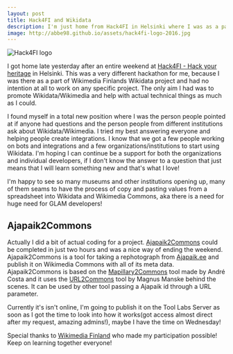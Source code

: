 ```yaml
---
layout: post
title: Hack4FI and Wikidata
description: I'm just home from Hack4FI in Helsinki where I was as a part of Wikimedia Finlands Wikidata project.
image: http://abbe98.github.io/assets/hack4fi-logo-2016.jpg
---
```


![Hack4FI logo](http://abbe98.github.io/assets/hack4fi-logo-2016.jpg)

I got home late yesterday after an entire weekend at [Hack4FI - Hack your heritage](http://hack4.fi/) in Helsinki. This was a very different hackathon for me, because I was there as a part of Wikimedia Finlands Wikidata project and had no intention at all to work on any specific project. The only aim I had was to promote Wikidata/Wikimedia and help with actual technical things as much as I could.

I found myself in a total new position where I was the person people pointed at if anyone had questions and the person people from different institutions ask about Wikidata/Wikimedia. I tried my best answering everyone and helping people create integrations. I know that we got a few people working on bots and integrations and a few organizations/institutions to start using Wikidata. I'm hoping I can continue be a support for both the organizations and individual developers, if I don't know the answer to a question that just means that I will learn something new and that's what I love!

I'm happy to see so many museums and other institutions opening up, many of them seams to have the process of copy and pasting values from a spreadsheet into Wikidata and Wikimedia Commons, aka there is a need for huge need for GLAM developers!

## Ajapaik2Commons

Actually I did a bit of actual coding for a project. [Ajapaik2Commons](https://github.com/Abbe98/ajapaik2commons) could be completed in just two hours and was a nice way of ending the weekend. Ajapaik2Commons is a tool for taking a rephotograph from [Ajapaik.ee](http://ajapaik.ee/) and publish it on Wikimedia Commons with all of its meta data. Ajapaik2Commons is based on the [Mapillary2Commons](https://tools.wmflabs.org/mapillary-commons/mapillary2commons/) tool made by André Costa and it uses the [URL2Commons](http://tools.wmflabs.org/url2commons/index.html) tool by Magnus Manske behind the scenes. It can be used by other tool passing a Ajapaik id through a URL parameter. 

Currently it's isn't online, I'm going to publish it on the Tool Labs Server as soon as I got the time to look into how it works(got access almost direct after my request, amazing admins!), maybe I have the time on Wednesday!

Special thanks to [Wikimedia Finland](http://wikimedia.fi/) who made my participation possible! Keep on learning together everyone!